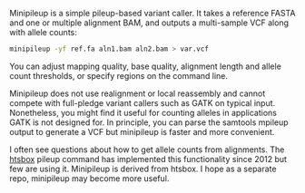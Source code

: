 Minipileup is a simple pileup-based variant caller. It takes a reference FASTA
and one or multiple alignment BAM, and outputs a multi-sample VCF along with
allele counts:
```sh
minipileup -yf ref.fa aln1.bam aln2.bam > var.vcf
```
You can adjust mapping quality, base quality, alignment length and allele count
thresholds, or specify regions on the command line.

Minipileup does not use realignment or local reassembly and cannot compete with
full-pledge variant callers such as GATK on typical input. Nonetheless, you
might find it useful for counting alleles in applications GATK is not designed
for. In principle, you can parse the samtools mpileup output to generate a VCF
but minipileup is faster and more convenient.

I often see questions about how to get allele counts from alignments. The
[htsbox][htsbox] pileup command has implemented this functionality since 2012
but few are using it. Minipileup is derived from htsbox. I hope as a separate
repo, minipileup may become more useful.

[htsbox]: https://github.com/lh3/htsbox

